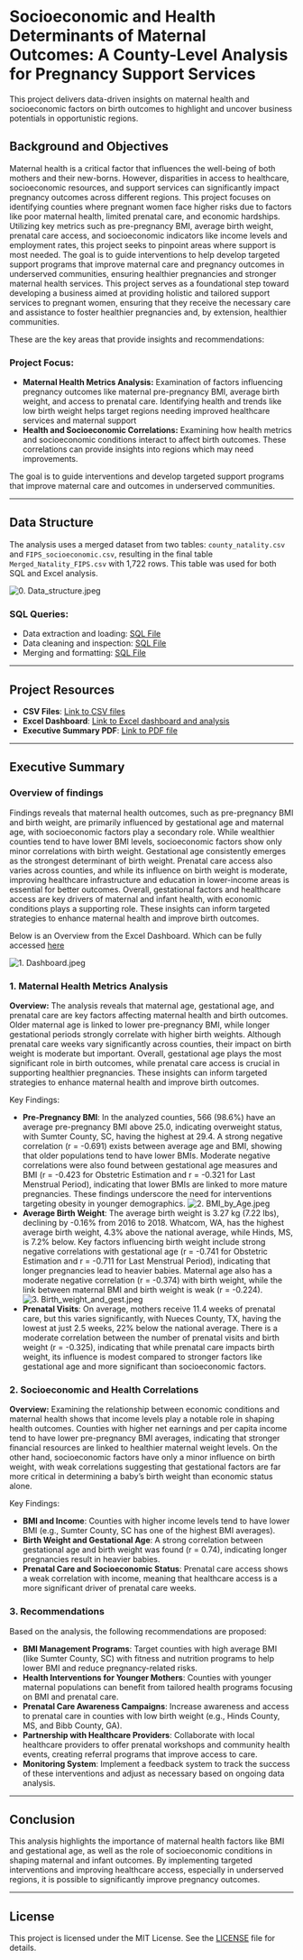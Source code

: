 # Socioeconomic and Health Determinants of Maternal Outcomes: A County-Level Analysis for Pregnancy Support Services
This project delivers data-driven insights on maternal health and socioeconomic factors on birth outcomes to highlight and uncover business potentials in opportunistic regions.

## Background and Objectives

Maternal health is a critical factor that influences the well-being of both mothers and their 
new-borns. However, disparities in access to healthcare, socioeconomic resources, and 
support services can significantly impact pregnancy outcomes across different regions. This 
project focuses on identifying counties where pregnant women face higher risks due to 
factors like poor maternal health, limited prenatal care, and economic hardships.
Utilizing key metrics such as pre-pregnancy BMI, average birth weight, prenatal care access, 
and socioeconomic indicators like income levels and employment rates, this project seeks to 
pinpoint areas where support is most needed. The goal is to guide interventions to help 
develop targeted support programs that improve maternal care and pregnancy outcomes in 
underserved communities, ensuring healthier pregnancies and stronger maternal health 
services.
This project serves as a foundational step toward developing a business aimed at providing 
holistic and tailored support services to pregnant women, ensuring that they receive the 
necessary care and assistance to foster healthier pregnancies and, by extension, healthier 
communities.

These are the key areas that provide insights and recommendations:

### Project Focus:
- **Maternal Health Metrics Analysis:**
  Examination of factors influencing pregnancy outcomes like maternal pre-pregnancy BMI, average birth weight, and access to prenatal care. Identifying health and trends like low birth weight helps target regions needing improved healthcare services and maternal support
- **Health and Socioeconomic Correlations:**
  Examining how health metrics and socioeconomic conditions interact to affect birth outcomes. These correlations can provide insights into regions which may need improvements.
  
The goal is to guide interventions and develop targeted support programs that improve maternal care and outcomes in underserved communities.

---

## Data Structure

The analysis uses a merged dataset from two tables: `county_natality.csv` and `FIPS_socioeconomic.csv`, resulting in the final table `Merged_Natality_FIPS.csv` with 1,722 rows. This table was used for both SQL and Excel analysis.

![0. Data_structure.jpeg](https://github.com/John00Davies/county-lvl-natality-analysis/blob/main/4.%20Images/0.%20Data_structure.jpeg)

### SQL Queries:
- Data extraction and loading: [SQL File](https://github.com/John00Davies/county-lvl-natality-analysis/blob/main/1.%20SQL%20files%20(Cleaning%20and%20EDA)/0.%20Loading%20Data%20Tables.sql)
- Data cleaning and inspection: [SQL File](https://github.com/John00Davies/county-lvl-natality-analysis/blob/main/1.%20SQL%20files%20(Cleaning%20and%20EDA)/1.%20Initial%20Data%20Checking%20and%20Cleaning.sql)
- Merging and formatting: [SQL File](https://github.com/John00Davies/county-lvl-natality-analysis/blob/main/1.%20SQL%20files%20(Cleaning%20and%20EDA)/2.%20Data%20Merge%20and%20Formatting.sql)

---

## Project Resources

- **CSV Files**: [Link to CSV files](https://github.com/John00Davies/county-lvl-natality-analysis/tree/main/0.%20CSV%20files)
- **Excel Dashboard**: [Link to Excel dashboard and analysis](https://github.com/John00Davies/county-lvl-natality-analysis/blob/main/2.%20Excel%20File%20(Dashboard%20and%20Analysis)/Dashboard%20and%20Further%20Analysis.xlsx)
- **Executive Summary PDF**: [Link to PDF file](https://github.com/John00Davies/county-lvl-natality-analysis/tree/main/3.%20Executive%20Summary%20Pdf%20file)

---

## Executive Summary 

### Overview of findings
Findings reveals that maternal health outcomes, such as pre-pregnancy BMI and birth weight, 
are primarily influenced by gestational age and maternal age, with socioeconomic factors 
play a secondary role. While wealthier counties tend to have lower BMI levels, socioeconomic 
factors show only minor correlations with birth weight. Gestational age consistently emerges 
as the strongest determinant of birth weight. Prenatal care access also varies across counties, 
and while its influence on birth weight is moderate, improving healthcare infrastructure and 
education in lower-income areas is essential for better outcomes. Overall, gestational factors 
and healthcare access are key drivers of maternal and infant health, with economic 
conditions plays a supporting role. These insights can inform targeted strategies to enhance 
maternal health and improve birth outcomes.

Below is an Overview from the Excel Dashboard. Which can be fully accessed [here](https://github.com/John00Davies/county-lvl-natality-analysis/blob/main/2.%20Excel%20File%20(Dashboard%20and%20Analysis)/Dashboard%20and%20Further%20Analysis.xlsx)

![1. Dashboard.jpeg](https://github.com/John00Davies/county-lvl-natality-analysis/blob/main/4.%20Images/1.%20Dashboard.jpeg)


### 1. Maternal Health Metrics Analysis
**Overview:** The analysis reveals that maternal age, gestational age, and prenatal care are key 
factors affecting maternal health and birth outcomes. Older maternal age is linked to lower 
pre-pregnancy BMI, while longer gestational periods strongly correlate with higher birth 
weights. Although prenatal care weeks vary significantly across counties, their impact on 
birth weight is moderate but important. Overall, gestational age plays the most significant 
role in birth outcomes, while prenatal care access is crucial in supporting healthier 
pregnancies. These insights can inform targeted strategies to enhance maternal health and 
improve birth outcomes.

Key Findings:
- **Pre-Pregnancy BMI**: In the analyzed counties, 566 (98.6%) have an average pre-pregnancy BMI above 25.0, indicating overweight status, with Sumter County, SC, having the highest at 29.4. A strong negative correlation (r = -0.691) exists between average age and BMI, showing that older populations tend to have lower BMIs. Moderate negative correlations were also found between gestational age measures and BMI (r = -0.423 for Obstetric Estimation and r = -0.321 for Last Menstrual Period), indicating that lower BMIs are linked to more mature pregnancies. These findings underscore the need for interventions targeting obesity in younger demographics.
![2. BMI_by_Age.jpeg](https://github.com/John00Davies/county-lvl-natality-analysis/blob/main/4.%20Images/2.%20BMI_by_Age.jpeg)
- **Average Birth Weight**: The average birth weight is 3.27 kg (7.22 lbs), declining by -0.16% from 2016 to 2018. Whatcom, WA, has the highest average birth weight, 4.3% above the national average, while Hinds, MS, is 7.2% below. Key factors influencing birth weight include strong negative correlations with gestational age (r = -0.741 for Obstetric Estimation and r = -0.711 for Last Menstrual Period), indicating that longer pregnancies lead to heavier babies. Maternal age also has a moderate negative correlation (r = -0.374) with birth weight, while the link between maternal BMI and birth weight is weak (r = -0.224).  
![3. Birth_weight_and_gest.jpeg](https://github.com/John00Davies/county-lvl-natality-analysis/blob/main/4.%20Images/3.%20Birth_weight_and_gest.jpeg)
- **Prenatal Visits**: On average, mothers receive 11.4 weeks of prenatal care, but this varies significantly, with Nueces County, TX, having the lowest at just 2.5 weeks, 22% below the national average. There is a moderate correlation between the number of prenatal visits and birth weight (r = -0.325), indicating that while prenatal care impacts birth weight, its influence is modest compared to stronger factors like gestational age and more significant than socioeconomic factors.




### 2. Socioeconomic and Health Correlations
**Overview:** Examining the relationship between economic conditions and maternal health 
shows that income levels play a notable role in shaping health outcomes. Counties with 
higher net earnings and per capita income tend to have lower pre-pregnancy BMI averages, 
indicating that stronger financial resources are linked to healthier maternal weight levels. On 
the other hand, socioeconomic factors have only a minor influence on birth weight, with 
weak correlations suggesting that gestational factors are far more critical in determining a 
baby’s birth weight than economic status alone.

Key Findings:
- **BMI and Income**: Counties with higher income levels tend to have lower BMI (e.g., Sumter County, SC has one of the highest BMI averages).
- **Birth Weight and Gestational Age**: A strong correlation between gestational age and birth weight was found (r = 0.74), indicating longer pregnancies result in heavier babies.
- **Prenatal Care and Socioeconomic Status**: Prenatal care access shows a weak correlation with income, meaning that healthcare access is a more significant driver of prenatal care weeks.

### 3. Recommendations

Based on the analysis, the following recommendations are proposed:

- **BMI Management Programs**: Target counties with high average BMI (like Sumter County, SC) with fitness and nutrition programs to help lower BMI and reduce pregnancy-related risks.
- **Health Interventions for Younger Mothers**: Counties with younger maternal populations can benefit from tailored health programs focusing on BMI and prenatal care.
- **Prenatal Care Awareness Campaigns**: Increase awareness and access to prenatal care in counties with low birth weight (e.g., Hinds County, MS, and Bibb County, GA).
- **Partnership with Healthcare Providers**: Collaborate with local healthcare providers to offer prenatal workshops and community health events, creating referral programs that improve access to care.
- **Monitoring System**: Implement a feedback system to track the success of these interventions and adjust as necessary based on ongoing data analysis.

---


## Conclusion

This analysis highlights the importance of maternal health factors like BMI and gestational age, as well as the role of socioeconomic conditions in shaping maternal and infant outcomes. By implementing targeted interventions and improving healthcare access, especially in underserved regions, it is possible to significantly improve pregnancy outcomes.

---

## License

This project is licensed under the MIT License. See the [LICENSE](LICENSE.md) file for details.
